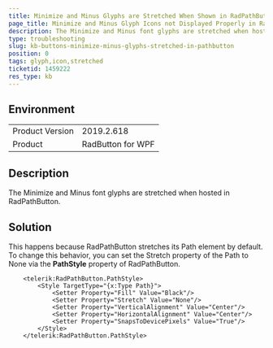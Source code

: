 ```yaml
---
title: Minimize and Minus Glyphs are Stretched When Shown in RadPathButton
page_title: Minimize and Minus Glyph Icons not Displayed Properly in RadPathButton
description: The Minimize and Minus font glyphs are stretched when hosted in PathButton.
type: troubleshooting
slug: kb-buttons-minimize-minus-glyphs-stretched-in-pathbutton
position: 0
tags: glyph,icon,stretched
ticketid: 1459222
res_type: kb
---
```


## Environment
<table>
    <tbody>
	    <tr>
	    	<td>Product Version</td>
	    	<td>2019.2.618</td>
	    </tr>
	    <tr>
	    	<td>Product</td>
	    	<td>RadButton for WPF</td>
	    </tr>
    </tbody>
</table>

## Description

The Minimize and Minus font glyphs are stretched when hosted in RadPathButton.

## Solution

This happens because RadPathButton stretches its Path element by default. To change this behavior, you can set the Stretch property of the Path to None via the __PathStyle__ property of RadPathButton.


```XAML
	<telerik:RadPathButton.PathStyle>
		<Style TargetType="{x:Type Path}">
			<Setter Property="Fill" Value="Black"/>
			<Setter Property="Stretch" Value="None"/>
			<Setter Property="VerticalAlignment" Value="Center"/>
			<Setter Property="HorizontalAlignment" Value="Center"/>
			<Setter Property="SnapsToDevicePixels" Value="True"/>
		</Style>
	</telerik:RadPathButton.PathStyle>
```